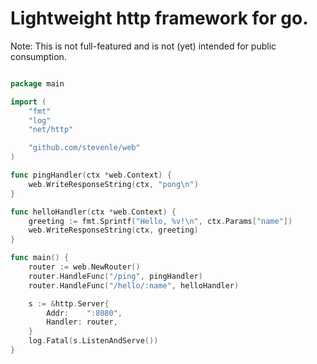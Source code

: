 # Lightweight http framework for go.

Note: This is not full-featured and is not (yet) intended for public
consumption.

```go

package main

import (
	"fmt"
	"log"
	"net/http"

	"github.com/stevenle/web"
)

func pingHandler(ctx *web.Context) {
	web.WriteResponseString(ctx, "pong\n")
}

func helloHandler(ctx *web.Context) {
	greeting := fmt.Sprintf("Hello, %v!\n", ctx.Params["name"])
	web.WriteResponseString(ctx, greeting)
}

func main() {
	router := web.NewRouter()
	router.HandleFunc("/ping", pingHandler)
	router.HandleFunc("/hello/:name", helloHandler)

	s := &http.Server{
		Addr:    ":8080",
		Handler: router,
	}
	log.Fatal(s.ListenAndServe())
}

```
